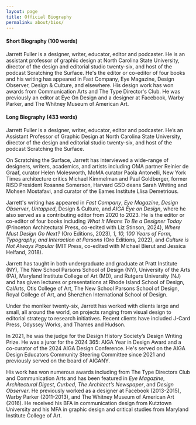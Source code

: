 ```yaml
---
layout: page
title: Official Biography
permalink: about/bios/
---
```


<div class="profile">
<div class="text">

<div class="profile_section">
<h4>Short Biography (100 words)</h4>
<article><p>Jarrett Fuller is a designer, writer, educator, editor and podcaster. He is an assistant professor of graphic design at North Carolina State University, director of the design and editorial studio twenty-six, and host of the podcast Scratching the Surface. He's the editor or co-editor of four books and his writing has appeared in Fast Company, Eye Magazine, Design Observer, Design & Culture, and elsewhere. His design work has won awards from Communication Arts and The Type Director's Club. He was previously an editor at Eye On Design and a designer at Facebook, Warby Parker, and The Whitney Museum of American Art.</p>
</article>
</div>

<div class="profile_section">
<h4>Long Biography (433 words)</h4>
<article><p>Jarrett Fuller is a designer, writer, educator, editor and podcaster. He’s an Assistant Professor of Graphic Design at North Carolina State University, director of the design and editorial studio twenty-six, and host of the podcast Scratching the Surface.</p>

<p>On Scratching the Surface, Jarrett has interviewed a wide-range of designers, writers, academics, and artists including OMA partner Reinier de Graaf, curator Helen Molesworth, MoMA curator Paola Antonelli, New York Times architecture critics Michael Kimmelman and Paul Goldberger, former RISD President Rosanne Somerson, Harvard GSD deans Sarah Whiting and Mohsen Mostafavi, and curator of the Eames Institute Llisa Demetrious.</p>

<p>Jarrett's writing has appeared in <i>Fast Company</i>, <i>Eye Magazine</i>, <i>Design Observer</i>, <i>Untapped</i>, Design & Culture</i>, and <i>AIGA Eye on Design</i>, where he also served as a contributing editor from 2020 to 2023. He is the editor or co-editor of four books including <i>What It Means To Be a Designer Today</i> (Princeton Architectural Press, co-edited with Liz Stinson, 2024), <i>Where Must Design Go Next?</i> (Oro Editions, 2023),  <i>1, 10, 100 Years of Form, Typography, and Interaction at Parsons</i> (Oro Editions, 2022), and <i>Culture is Not Always Popular</i> (MIT Press, co-edited with Michael Bierut and Jessica Helfand, 2018).</p>

<p>Jarrett has taught in both undergraduate and graduate at Pratt Institute (NY), The New School Parsons School of Design (NY), University of the Arts (PA), Maryland Institute College of Art (MD), and Rutgers University (NJ) and has given lectures or presentations at Rhode Island School of Design, CalArts, Otis College of Art, The New School Parsons School of Design, Royal College of Art, and Shenzhen International School of Design. </p>

<p>Under the moniker twenty-six, Jarrett has worked with clients large and small, all around the world, on projects ranging from visual design to editorial strategy to research initiatives. Recent clients have included J-Card Press, Odyssey Works, and Thames and Hudson. </p>

<p>In 2021, he was the judge for the Design History Society’s Design Writing Prize. He was a juror for the 2024 365: AIGA Year in Design Award and a co-curator of the 2024 AIGA Design Conference. He's served on the AIGA Design Educators Community Steering Committee since 2021 and previously served on the board of AIGANY.</p>

<p>His work has won numerous awards including from The Type Directors Club and Communication Arts and has been featured in <i>Eye Magazine</i>, <i>Architectural Digest</i>, <i>Curbed</i>, <i>The Architect’s Newspaper</i>, and <i>Design Observer</i>. He previously worked as a designer at Facebook (2013-2015), Warby Parker (2011-2013), and The Whitney Museum of American Art (2016). He received his BFA in communication design from Kutztown University and his MFA in graphic design and critical studies from Maryland Institute College of Art.</p>
</article>
</div>

